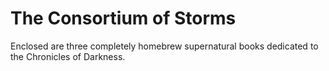 # The Consortium of Storms

Enclosed are three completely homebrew supernatural books dedicated to the Chronicles of Darkness.
